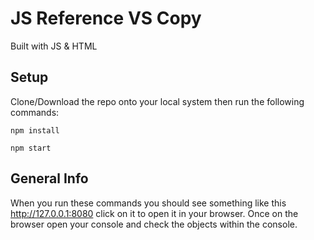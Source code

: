 # JS Reference VS Copy
Built with JS & HTML

## Setup
Clone/Download the repo onto your local system then run the following commands:
```
npm install
```
```
npm start
```

## General Info
When you run these commands you should see something like this http://127.0.0.1:8080 click on it to open it in your browser.
Once on the browser open your console and check the objects within the console.
